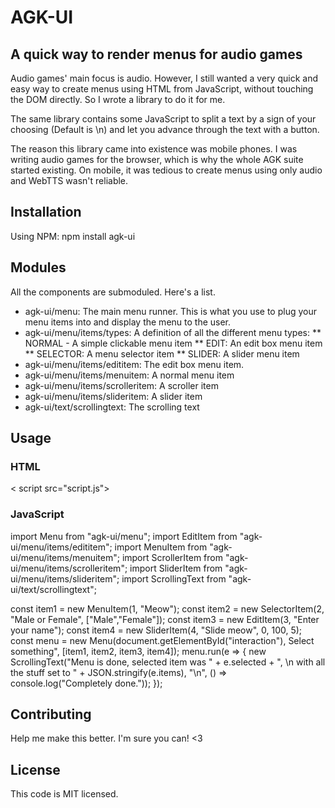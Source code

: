 # AGK-UI

## A quick way to render menus for audio games

Audio games' main focus is audio. However, I still wanted a very quick and easy way to create menus using HTML from JavaScript, without touching the DOM directly. So I wrote a library to do it for me.

The same library contains some JavaScript to split a text by a sign of your choosing (Default is \n) and let you advance through the text with a button. 

The reason this library came into existence was mobile phones. I was writing audio games for the browser, which is why the whole AGK suite started existing. On mobile, it was tedious to create menus using only audio and WebTTS wasn't reliable.

## Installation

Using NPM:
npm install agk-ui

## Modules

All the components are submoduled. Here's a list.
* agk-ui/menu: The main menu runner. This is what you use to plug your menu items into and display the menu to the user.
* agk-ui/menu/items/types: A definition of all the different menu types:
** NORMAL - A simple clickable menu item
** EDIT: An edit box menu item
** SELECTOR: A menu selector item 
** SLIDER: A slider menu item
* agk-ui/menu/items/edititem: The edit box menu item.
* agk-ui/menu/items/menuitem: A normal menu item
* agk-ui/menu/items/scrolleritem: A scroller item
* agk-ui/menu/items/slideritem: A slider item
* agk-ui/text/scrollingtext: The scrolling text

## Usage

### HTML

<html>
<head>
<title>SimpleMenu</title>
<style type="text/css">

	   .interactiveArea {
	position: absolute;
	top:20%;/* Header Height */
	left:0%;
	   bottom:10%;/* Footer Height */
	   width:80%;height:80%;}
	   

</style>

</head>

<body role="application">
<div id="interaction" class="interactiveArea" aria-live="polite"></div>
< script src="script.js"></script>
</body>
</html>

### JavaScript

import Menu from "agk-ui/menu";
import EditItem from "agk-ui/menu/items/edititem";
import MenuItem from "agk-ui/menu/items/menuitem";
import ScrollerItem from "agk-ui/menu/items/scrolleritem";
import SliderItem from "agk-ui/menu/items/slideritem";
import ScrollingText from "agk-ui/text/scrollingtext";

const item1 = new MenuItem(1, "Meow");
const item2 = new SelectorItem(2, "Male or Female", ["Male","Female"]);
const item3 = new EditItem(3, "Enter your name");
const item4 = new SliderItem(4, "Slide meow", 0, 100, 5);
const menu = new Menu(document.getElementById("interaction"), Select something", [item1, item2, item3, item4]);
menu.run(e => {
	new ScrollingText("Menu is done, selected item was " + e.selected + ", \n with all the stuff set to " + JSON.stringify(e.items), "\n", () => console.log("Completely done."));
});

## Contributing

Help me make this better. I'm sure you can! <3

## License

This code is MIT licensed.